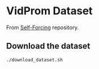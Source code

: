 # VidProm Dataset

From [Self-Forcing](https://github.com/gdhe17/Self-Forcing) repository.

## Download the dataset

```bash
./download_dataset.sh
```
